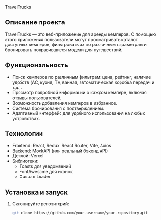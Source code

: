 TravelTrucks

## Описание проекта

TravelTrucks — это веб-приложение для аренды кемперов. С помощью этого приложения пользователи могут просматривать каталог доступных кемперов, фильтровать их по различным параметрам и бронировать понравившиеся модели для путешествий.

## Функциональность

- Поиск кемперов по различным фильтрам: цена, рейтинг, наличие удобств (AC, кухня, TV, ванная, автоматическая коробка передач и т.д.).
- Просмотр подробной информации о каждом кемпере, включая отзывы пользователей.
- Возможность добавления кемперов в избранное.
- Система бронирования с подтверждением.
- Адаптивный интерфейс для удобного использования на любых устройствах.

## Технологии

- Frontend: React, Redux, React Router, Vite, Axios
- Backend: MockAPI (или реальный бэкенд API)
- Деплой: Vercel
- Библиотеки:
  - Toasts для уведомлений
  - FontAwesome для иконок
  - Custom Loader

## Установка и запуск

1. Склонируйте репозиторий:
   ```bash
   git clone https://github.com/your-username/your-repository.git
   ```
